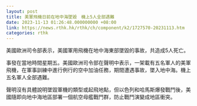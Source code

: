 ```yaml
---
layout: post
title: 美軍飛機日前在地中海墜毀　機上5人全部遇難
date: 2023-11-13 01:26:48.000000000 +08:00
link: https://news.rthk.hk/rthk/ch/component/k2/1727570-20231113.htm
categories: rthk
---
```


美國歐洲司令部表示，美國軍用飛機在地中海東部墜毀的事故，共造成5人死亡。

事發在當地時間星期五。美國歐洲司令部在聲明中表示，一架載有五名軍人的美軍飛機，在軍事訓練中進行例行的空中加油任務，期間遭遇事故，墜入地中海。機上五名軍人全部遇難。

聲明沒有具體說明墜毀軍機的類型或起飛地點，但以色列和哈馬斯爆發戰鬥後，美國隨即向地中海地區部署一個航空母艦戰鬥群，防止戰鬥演變成地區衝突。
